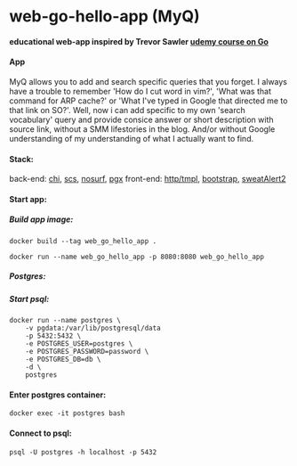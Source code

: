 # web-go-hello-app (MyQ)
#### educational web-app inspired by Trevor Sawler [udemy course on Go](https://www.udemy.com/course/building-modern-web-applications-with-go/)

#### App
MyQ allows you to add and search specific queries that you forget. 
I always have a trouble to remember 'How do I cut word in vim?', 'What was that command for ARP cache?' or 'What I've typed in Google that directed me to that link on SO?'.
Well, now i can add specific to my own 'search vocabulary' query and provide consice answer or short description with source link, without a SMM lifestories in the blog. And/or without Google understanding of my understanding of what I actually want to find.

#### Stack: 
back-end: [chi](https://github.com/go-chi/chi), [scs](https://github.com/alexedwards/scs), [nosurf](https://github.com/justinas/nosurf), [pgx](https://github.com/jackc/pgx)
front-end: [http/tmpl](https://pkg.go.dev/html/template), [bootstrap](https://getbootstrap.com/), [sweatAlert2](https://sweetalert2.github.io/)
	
#### Start app:
##### Build app image:
```
docker build --tag web_go_hello_app .
```
```
docker run --name web_go_hello_app -p 8080:8080 web_go_hello_app
```

##### Postgres:
##### Start psql:
```
docker run --name postgres \
	-v pgdata:/var/lib/postgresql/data
	-p 5432:5432 \
	-e POSTGRES_USER=postgres \
	-e POSTGRES_PASSWORD=password \
	-e POSTGRES_DB=db \
	-d \
	postgres
```
#### Enter postgres container:
```
docker exec -it postgres bash
```
#### Connect to psql:
```
psql -U postgres -h localhost -p 5432
```
